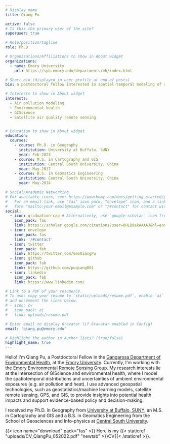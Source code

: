 ```yaml
---
# Display name
title: Qiang Pu

active: false
# Is this the primary user of the site?
superuser: true

# Role/position/tagline
role: Ph.D.

# Organizations/Affiliations to show in About widget
organizations:
  - name: Emory University
    url: https://sph.emory.edu/departments/eh/index.html

# Short bio (displayed in user profile at end of posts)
bio: a postdoctoral fellow interested in spatial-temporal modeling of ambient environmental exposures at high resolutions using remote sensing, GIS, and advanced statistical approaches.

# Interests to show in About widget
interests:
  - Air pollution modeling
  - Environmental health
  - GIScience
  - Satellite air quality remote sensing


# Education to show in About widget
education:
  courses:
    - course: Ph.D. in Geography
      institution: University at Buffalo, SUNY
      year: Feb-2023
    - course: M.S. in Cartography and GIS
      institution: Central South University, China
      year: May-2017
    - course: B.S. in Geomatics Engineering
      institution: Central South University, China
      year: May-2014

# Social/Academic Networking
# For available icons, see: https://wowchemy.com/docs/getting-started/page-builder/#icons
#   For an email link, use "fas" icon pack, "envelope" icon, and a link in the
#   form "mailto:your-email@example.com" or "/#contact" for contact widget.
social:
  - icon: graduation-cap # Alternatively, use `google-scholar` icon from `ai` icon pack
    icon_pack: fas
    link: https://scholar.google.com/citations?user=OHLB9akAAAAJ&hl=en&oi=ao
  - icon: envelope
    icon_pack: fas
    link: '/#contact'
  - icon: twitter
    icon_pack: fab
    link: https://twitter.com/GeoQiangPu
  - icon: github
    icon_pack: fab
    link: https://github.com/puqiang001
  - icon: linkedin
    icon_pack: fab
    link: https://www.linkedin.com/

# Link to a PDF of your resume/CV.
# To use: copy your resume to `static/uploads/resume.pdf`, enable `ai` icons in `params.toml`,
# and uncomment the lines below.
# - icon: cv
#   icon_pack: ai
#   link: uploads/resume.pdf

# Enter email to display Gravatar (if Gravatar enabled in Config)
email: 'qiang.pu@emory.edu'

# Highlight the author in author lists? (true/false)
highlight_name: true
---
```


Hello! I'm Qiang Pu, a Postdoctoral Fellow in the [Gangarosa Department of Environmental Health](https://sph.emory.edu/departments/eh/index.html), at the [Emory University](https://sph.emory.edu/index.html). Currently, I'm working with the [Emory Environmental Remote Sensing Group](https://scholarblogs.emory.edu/remote-sensing-group/author/yliu74/). My research interests lie at the intersection of GIScience and environmental health, where I model the spatiotemporal distributions and uncertainties of ambient environmental exposures (e.g. air pollution and heat). I use advanced geospatial technologies, such as geostatistics/machine learning models, satellite remote sensing, GPS, and GIS, to provide insights into potential health impacts and support evidence-based policy and decision-making.

I received my Ph.D. in Geography from [University at Buffalo, SUNY](https://www.buffalo.edu/cas/geography.html), an M.S. in Cartography and GIS and a B.S. in Geomatics Engineering from the School of Geosciences and Info-physics at [Central South University](https://en.csu.edu.cn/). 

{{< icon name="download" pack="fas" >}} Here is my {{< staticref "uploads/CV_QiangPu_052022.pdf" "newtab" >}}CV{{< /staticref >}}.
